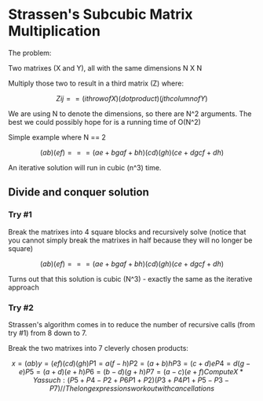 # Strassen's Subcubic Matrix Multiplication

The problem:

Two matrixes (X and Y), all with the same dimensions N X N

Multiply those two to result in a third matrix (Z) where:

```math
Zij == (ith row of X) (dot product) (jth column of Y)
```

We are using N to denote the dimensions, so there are N^2 arguments. The best we could possibly hope for is a running time of O(N^2)

 
Simple example where N == 2

```math
(a b)(e f) === (ae+bg af+bh)
(c d)(g h)     (ce+dg cf+dh)
```

An iterative solution will run in cubic (n^3) time.

## Divide and conquer solution

### Try #1

Break the matrixes into 4 square blocks and recursively solve (notice that you cannot simply break the matrixes in half because they will no longer be square)

```math
(a b)(e f) === (ae+bg af+bh)
(c d)(g h)     (ce+dg cf+dh)
```

Turns out that this solution is cubic (N^3) - exactly the same as the iterative approach

### Try #2

Strassen's algorithm comes in to reduce the number of recursive calls (from try #1) from 8 down to 7.

Break the two matrixes into 7 cleverly chosen products:

```math
x = (a b)      y = (e f)
    (c d)          (g h)

P1 = a(f-h)
P2 = (a+b)h
P3 = (c+d)e
P4 = d(g-e)
P5 = (a+d)(e+h)
P6 = (b-d)(g+h)
P7 = (a-c)(e+f)

Compute X * Y as such:

(P5+P4-P2+P6  P1+P2)
(P3+P4        P1+P5-P3-P7) // The long expressions work out with cancellations
```
